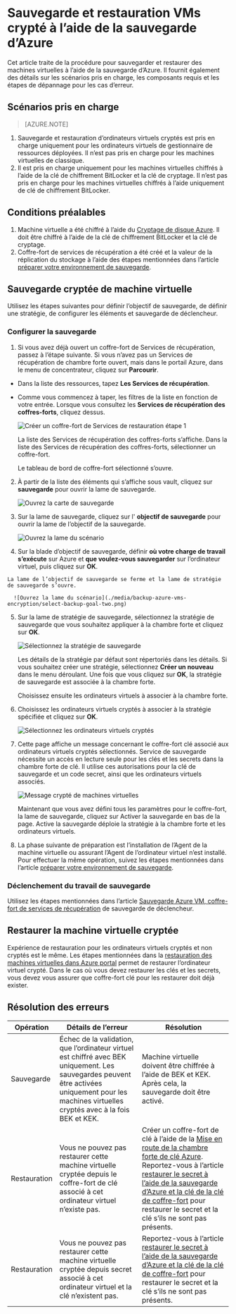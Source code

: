 <properties
   pageTitle="Sauvegarde et restauration VMs crypté à l’aide de la sauvegarde d’Azure"
   description="Cet article traite de la sauvegarde, et expérience de restauration pour les machines virtuelles crypté à l’aide du cryptage de disque Azure."
   services="backup"
   documentationCenter=""
   authors="JPallavi"
   manager="vijayts"
   editor=""/>
<tags
   ms.service="backup"
   ms.devlang="na"
   ms.topic="article"
   ms.tgt_pltfrm="na"
   ms.workload="storage-backup-recovery"
   ms.date="10/25/2016"
   ms.author="markgal; jimpark; trinadhk"/>

# <a name="backup-and-restore-encrypted-vms-using-azure-backup"></a>Sauvegarde et restauration VMs crypté à l’aide de la sauvegarde d’Azure

Cet article traite de la procédure pour sauvegarder et restaurer des machines virtuelles à l’aide de la sauvegarde d’Azure. Il fournit également des détails sur les scénarios pris en charge, les composants requis et les étapes de dépannage pour les cas d’erreur.

## <a name="supported-scenarios"></a>Scénarios pris en charge

> [AZURE.NOTE]
1.  Sauvegarde et restauration d’ordinateurs virtuels cryptés est pris en charge uniquement pour les ordinateurs virtuels de gestionnaire de ressources déployées. Il n’est pas pris en charge pour les machines virtuelles de classique. <br>
2.  Il est pris en charge uniquement pour les machines virtuelles chiffrés à l’aide de la clé de chiffrement BitLocker et la clé de cryptage. Il n’est pas pris en charge pour les machines virtuelles chiffrés à l’aide uniquement de clé de chiffrement BitLocker. <br>

## <a name="pre-requisites"></a>Conditions préalables

1.  Machine virtuelle a été chiffré à l’aide du [Cryptage de disque Azure](../security/azure-security-disk-encryption.md). Il doit être chiffré à l’aide de la clé de chiffrement BitLocker et la clé de cryptage.
2.  Coffre-fort de services de récupération a été créé et la valeur de la réplication du stockage à l’aide des étapes mentionnées dans l’article [préparer votre environnement de sauvegarde](backup-azure-arm-vms-prepare.md).

## <a name="backup-encrypted-vm"></a>Sauvegarde cryptée de machine virtuelle
Utilisez les étapes suivantes pour définir l’objectif de sauvegarde, de définir une stratégie, de configurer les éléments et sauvegarde de déclencheur.

### <a name="configure-backup"></a>Configurer la sauvegarde

1. Si vous avez déjà ouvert un coffre-fort de Services de récupération, passez à l’étape suivante. Si vous n’avez pas un Services de récupération de chambre forte ouvert, mais dans le portail Azure, dans le menu de concentrateur, cliquez sur **Parcourir**.

  - Dans la liste des ressources, tapez **Les Services de récupération**.
  - Comme vous commencez à taper, les filtres de la liste en fonction de votre entrée. Lorsque vous consultez les **Services de récupération des coffres-forts**, cliquez dessus.
  
      ![Créer un coffre-fort de Services de restauration étape 1](./media/backup-azure-vms-encryption/browse-to-rs-vaults.png) <br/>

    La liste des Services de récupération des coffres-forts s’affiche. Dans la liste des Services de récupération des coffres-forts, sélectionner un coffre-fort.

    Le tableau de bord de coffre-fort sélectionné s’ouvre.

2. À partir de la liste des éléments qui s’affiche sous vault, cliquez sur **sauvegarde** pour ouvrir la lame de sauvegarde.

      ![Ouvrez la carte de sauvegarde](./media/backup-azure-vms-encryption/select-backup.png) 
    
3. Sur la lame de sauvegarde, cliquez sur l' **objectif de sauvegarde** pour ouvrir la lame de l’objectif de la sauvegarde.

      ![Ouvrez la lame du scénario](./media/backup-azure-vms-encryption/select-backup-goal-one.png) 
    
4.   Sur la blade d’objectif de sauvegarde, définir **où votre charge de travail s’exécute** sur Azure et **que voulez-vous sauvegarder** sur l’ordinateur virtuel, puis cliquez sur **OK**.

    La lame de l’objectif de sauvegarde se ferme et la lame de stratégie de sauvegarde s’ouvre.

      ![Ouvrez la lame du scénario](./media/backup-azure-vms-encryption/select-backup-goal-two.png) 

5. Sur la lame de stratégie de sauvegarde, sélectionnez la stratégie de sauvegarde que vous souhaitez appliquer à la chambre forte et cliquez sur **OK**.

      ![Sélectionnez la stratégie de sauvegarde](./media/backup-azure-vms-encryption/setting-rs-backup-policy-new.png) 

    Les détails de la stratégie par défaut sont répertoriés dans les détails. Si vous souhaitez créer une stratégie, sélectionnez **Créer un nouveau** dans le menu déroulant. Une fois que vous cliquez sur **OK**, la stratégie de sauvegarde est associée à la chambre forte.

    Choisissez ensuite les ordinateurs virtuels à associer à la chambre forte.
    
6. Choisissez les ordinateurs virtuels cryptés à associer à la stratégie spécifiée et cliquez sur **OK**.

      ![Sélectionnez les ordinateurs virtuels cryptés](./media/backup-azure-vms-encryption/selected-encrypted-vms.png)
   
7. Cette page affiche un message concernant le coffre-fort clé associé aux ordinateurs virtuels cryptés sélectionnés. Service de sauvegarde nécessite un accès en lecture seule pour les clés et les secrets dans la chambre forte de clé. Il utilise ces autorisations pour la clé de sauvegarde et un code secret, ainsi que les ordinateurs virtuels associés. 

      ![Message crypté de machines virtuelles](./media/backup-azure-vms-encryption/encrypted-vm-message.png)

      Maintenant que vous avez défini tous les paramètres pour le coffre-fort, la lame de sauvegarde, cliquez sur Activer la sauvegarde en bas de la page. Active la sauvegarde déploie la stratégie à la chambre forte et les ordinateurs virtuels.

8. La phase suivante de préparation est l’installation de l’Agent de la machine virtuelle ou assurant l’Agent de l’ordinateur virtuel n’est installé. Pour effectuer la même opération, suivez les étapes mentionnées dans l’article [préparer votre environnement de sauvegarde](backup-azure-arm-vms-prepare.md). 

### <a name="triggering-backup-job"></a>Déclenchement du travail de sauvegarde
Utilisez les étapes mentionnées dans l’article [Sauvegarde Azure VM, coffre-fort de services de récupération](backup-azure-arm-vms.md) de sauvegarde de déclencheur.

## <a name="restore-encrypted-vm"></a>Restaurer la machine virtuelle cryptée
Expérience de restauration pour les ordinateurs virtuels cryptés et non cryptés est le même. Les étapes mentionnées dans la [restauration des machines virtuelles dans Azure portal](backup-azure-arm-restore-vms.md) permet de restaurer l’ordinateur virtuel crypté. Dans le cas où vous devez restaurer les clés et les secrets, vous devez vous assurer que coffre-fort clé pour les restaurer doit déjà exister.

## <a name="troubleshooting-errors"></a>Résolution des erreurs

| Opération | Détails de l’erreur | Résolution |
| -------- | -------- | -------|
| Sauvegarde | Échec de la validation, que l’ordinateur virtuel est chiffré avec BEK uniquement. Les sauvegardes peuvent être activées uniquement pour les machines virtuelles cryptés avec à la fois BEK et KEK. | Machine virtuelle doivent être chiffrée à l’aide de BEK et KEK. Après cela, la sauvegarde doit être activé. |
| Restauration | Vous ne pouvez pas restaurer cette machine virtuelle cryptée depuis le coffre-fort de clé associé à cet ordinateur virtuel n’existe pas. | Créer un coffre-fort de clé à l’aide de la [Mise en route de la chambre forte de clé Azure](../key-vault/key-vault-get-started.md). Reportez-vous à l’article [restaurer le secret à l’aide de la sauvegarde d’Azure et la clé de la clé de coffre-fort](backup-azure-restore-key-secret.md) pour restaurer le secret et la clé s’ils ne sont pas présents. |
| Restauration | Vous ne pouvez pas restaurer cette machine virtuelle cryptée depuis secret associé à cet ordinateur virtuel et la clé n’existent pas. | Reportez-vous à l’article [restaurer le secret à l’aide de la sauvegarde d’Azure et la clé de la clé de coffre-fort](backup-azure-restore-key-secret.md) pour restaurer le secret et la clé s’ils ne sont pas présents. |
